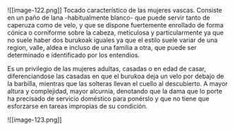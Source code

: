 ![[image-122.png]]
Tocado característico de las mujeres vascas. Consiste en un paño de lana -habitualmente blanco- que puede servir tanto de caperuza como de velo, y que se dispone fuertemente enrollado de forma cónica o corniforme sobre la cabeza,  meticulosa y particularmente  ya que no suele haber dos burukoak iguales ya que el estilo suele variar de una region, valle, aldea e incluso de una familia a otra, que puede ser determinado e identificado por los entendios. 

Es un privilegio de las mujeres adultas, casadas o en edad de casar, diferenciandose las casadas en que el burukoa deja un velo por debajo de la barbilla, mientras que las solteras llevan el cuello al descubierto. A mayor altura y complejidad, mayor alcurnia, denotando que la dama que lo porte ha precisado de servicio doméstico para ponérslo y que no tiene que esforzarse en tareas impropias de su condición. 

![[image-123.png]]
